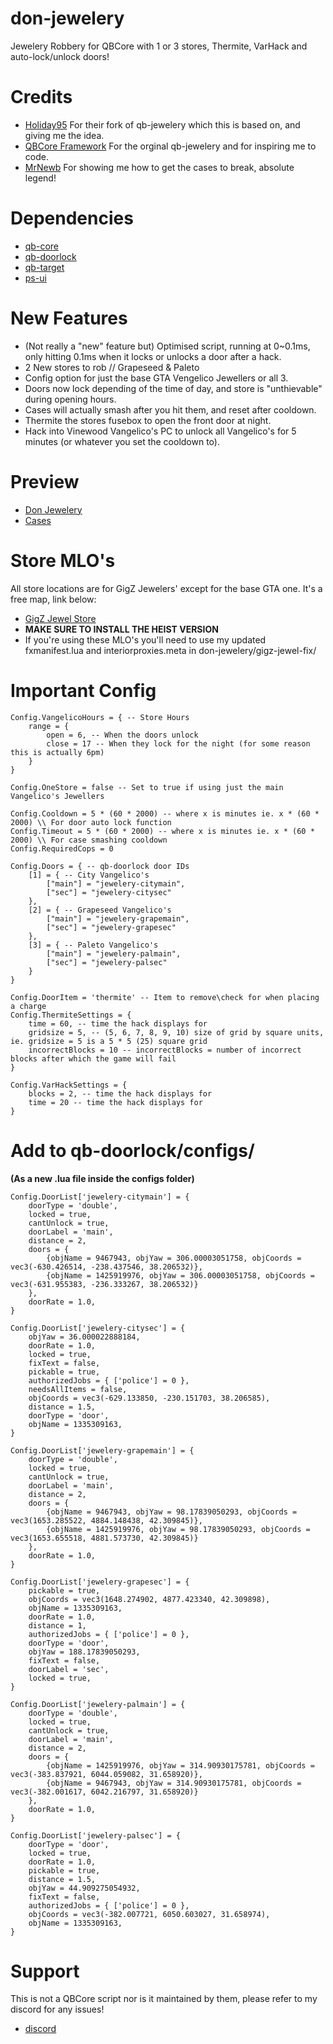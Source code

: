 # don-jewelery
Jewelery Robbery for QBCore with 1 or 3 stores, Thermite, VarHack and auto-lock/unlock doors!

# Credits
- [Holiday95](https://github.com/Holidayy95/qb-jewelery) For their fork of qb-jewelery which this is based on, and giving me the idea.
- [QBCore Framework](https://github.com/qbcore-framework) For the orginal qb-jewelery and for inspiring me to code.
- [MrNewb](https://github.com/MrNewb) For showing me how to get the cases to break, absolute legend!

# Dependencies
- [qb-core](https://github.com/qbcore-framework/qb-core)
- [qb-doorlock](https://github.com/qbcore-framework/qb-doorlock)
- [qb-target](https://github.com/qbcore-framework/qb-target)
- [ps-ui](https://github.com/Project-Sloth/ps-ui)

# New Features
- (Not really a "new" feature but) Optimised script, running at 0~0.1ms, only hitting 0.1ms when it locks or unlocks a door after a hack. 
- 2 New stores to rob // Grapeseed & Paleto
- Config option for just the base GTA Vengelico Jewellers or all 3.
- Doors now lock depending of the time of day, and store is "unthievable" during opening hours.
- Cases will actually smash after you hit them, and reset after cooldown.
- Thermite the stores fusebox to open the front door at night.
- Hack into Vinewood Vangelico's PC to unlock all Vangelico's for 5 minutes (or whatever you set the cooldown to).

# Preview

- [Don Jewelery](https://youtu.be/t-MO9yvzlx4)
- [Cases](https://streamable.com/5xcg40)

# Store MLO's
All store locations are for GigZ Jewelers' except for the base GTA one. It's a free map, link below:
- [GigZ Jewel Store](https://forum.cfx.re/t/mlo-jewel-store-by-gigz/4857261)
- **MAKE SURE TO INSTALL THE HEIST VERSION**
- If you're using these MLO's you'll need to use my updated fxmanifest.lua and interiorproxies.meta in don-jewelery/gigz-jewel-fix/

# Important Config
```
Config.VangelicoHours = { -- Store Hours
    range = {
        open = 6, -- When the doors unlock
        close = 17 -- When they lock for the night (for some reason this is actually 6pm)
    }
} 

Config.OneStore = false -- Set to true if using just the main Vangelico's Jewellers

Config.Cooldown = 5 * (60 * 2000) -- where x is minutes ie. x * (60 * 2000) \\ For door auto lock function
Config.Timeout = 5 * (60 * 2000) -- where x is minutes ie. x * (60 * 2000) \\ For case smashing cooldown
Config.RequiredCops = 0

Config.Doors = { -- qb-doorlock door IDs
    [1] = { -- City Vangelico's
        ["main"] = "jewelery-citymain",
        ["sec"] = "jewelery-citysec"
    },
    [2] = { -- Grapeseed Vangelico's
        ["main"] = "jewelery-grapemain",
        ["sec"] = "jewelery-grapesec"
    },
    [3] = { -- Paleto Vangelico's
        ["main"] = "jewelery-palmain",
        ["sec"] = "jewelery-palsec"
    }
}

Config.DoorItem = 'thermite' -- Item to remove\check for when placing a charge
Config.ThermiteSettings = {
    time = 60, -- time the hack displays for
    gridsize = 5, -- (5, 6, 7, 8, 9, 10) size of grid by square units, ie. gridsize = 5 is a 5 * 5 (25) square grid
    incorrectBlocks = 10 -- incorrectBlocks = number of incorrect blocks after which the game will fail
}

Config.VarHackSettings = {
    blocks = 2, -- time the hack displays for
    time = 20 -- time the hack displays for
}
```
# Add to qb-doorlock/configs/ 
**(As a new .lua file inside the configs folder)**
```
Config.DoorList['jewelery-citymain'] = {
    doorType = 'double',
    locked = true,
    cantUnlock = true,
    doorLabel = 'main',
    distance = 2,
    doors = {
        {objName = 9467943, objYaw = 306.00003051758, objCoords = vec3(-630.426514, -238.437546, 38.206532)},
        {objName = 1425919976, objYaw = 306.00003051758, objCoords = vec3(-631.955383, -236.333267, 38.206532)}
    },
    doorRate = 1.0,
}

Config.DoorList['jewelery-citysec'] = {
    objYaw = 36.000022888184,
    doorRate = 1.0,
    locked = true,
    fixText = false,
    pickable = true,
    authorizedJobs = { ['police'] = 0 },
    needsAllItems = false,
    objCoords = vec3(-629.133850, -230.151703, 38.206585),
    distance = 1.5,
    doorType = 'door',
    objName = 1335309163,
}

Config.DoorList['jewelery-grapemain'] = {
    doorType = 'double',
    locked = true,
    cantUnlock = true,
    doorLabel = 'main',
    distance = 2,
    doors = {
        {objName = 9467943, objYaw = 98.17839050293, objCoords = vec3(1653.285522, 4884.148438, 42.309845)},
        {objName = 1425919976, objYaw = 98.17839050293, objCoords = vec3(1653.655518, 4881.573730, 42.309845)}
    },
    doorRate = 1.0,
}

Config.DoorList['jewelery-grapesec'] = {
    pickable = true,
    objCoords = vec3(1648.274902, 4877.423340, 42.309898),
    objName = 1335309163,
    doorRate = 1.0,
    distance = 1,
    authorizedJobs = { ['police'] = 0 },
    doorType = 'door',
    objYaw = 188.17839050293,
    fixText = false,
    doorLabel = 'sec',
    locked = true,
}

Config.DoorList['jewelery-palmain'] = {
    doorType = 'double',
    locked = true,
    cantUnlock = true,
    doorLabel = 'main',
    distance = 2,
    doors = {
        {objName = 1425919976, objYaw = 314.90930175781, objCoords = vec3(-383.837921, 6044.059082, 31.658920)},
        {objName = 9467943, objYaw = 314.90930175781, objCoords = vec3(-382.001617, 6042.216797, 31.658920)}
    },
    doorRate = 1.0,
}

Config.DoorList['jewelery-palsec'] = {
    doorType = 'door',
    locked = true,
    doorRate = 1.0,
    pickable = true,
    distance = 1.5,
    objYaw = 44.909275054932,
    fixText = false,
    authorizedJobs = { ['police'] = 0 },
    objCoords = vec3(-382.007721, 6050.603027, 31.658974),
    objName = 1335309163,
}
```
# Support

This is not a QBCore script nor is it maintained by them, please refer to my discord for any issues! 
- [discord](https://discord.gg/tVA58nbBuk)
